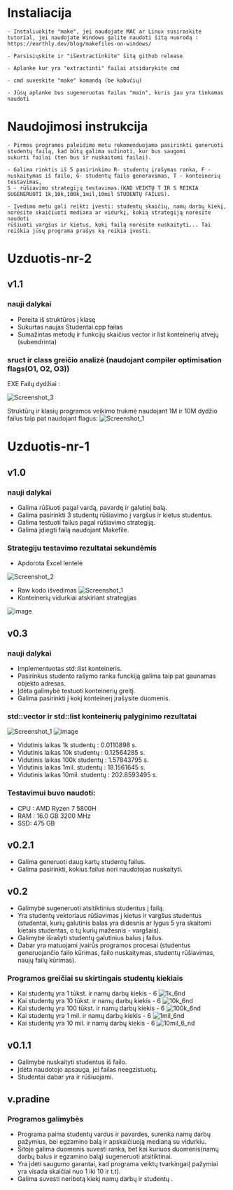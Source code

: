# Instaliacija 
```
- Instaliuokite "make", jei naudojate MAC ar Linux susiraskite tutorial, jei naudojate Windows galite naudoti šitą nuorodą :
https://earthly.dev/blog/makefiles-on-windows/

- Parsisiųskite ir "išextractinkite" šitą github release

- Aplanke kur yra "extractinti" failai atsidarykite cmd

- cmd suveskite "make" komandą (be kabučių)

- Jūsų aplanke bus sugeneruotas failas "main", kuris jau yra tinkamas naudoti

```
# Naudojimosi instrukcija 
```
- Pirmos programos paleidimo metu rekomenduojama pasirinkti generuoti studentų failą, kad būtų galima sužinoti, kur bus saugomi
sukurti failai (ten bus ir nuskaitomi failai).

- Galima rinktis iš 5 pasirinkimu R- studentų įrašymas ranka, F - nuskaitymas iš failo, G- studentų failo generavimas, T - konteinerių testavimas,
S - rūšiavimo strategijų testavimas.(KAD VEIKTŲ T IR S REIKIA SUGENERUOTI 1k,10k,100k,1mil,10mil STUDENTŲ FAILUS).

- Įvedimo metu gali reikti įvesti: studentų skaičių, namų darbų kiekį, norėsite skaičiuoti mediana ar vidurkį, kokią strategiją norėsite naudoti
rūšiuoti vargšus ir kietus, kokį failą norėsite nuskaityti... Tai reiškia jūsų programa prašys ką reikia įvesti.

```
# Uzduotis-nr-2
## v1.1
### nauji dalykai 
* Pereita iš struktūros į klasę
* Sukurtas naujas Studentai.cpp failas
* Sumažintas metodų ir funkcijų skaičius vector ir list konteinerių atvejų (subendrinta)

### sruct ir class greičio analizė (naudojant compiler optimisation flags(O1, O2, O3))
 EXE Failų dydžiai :

 
![Screenshot_3](https://github.com/laurinykas/Uzduotis-nr-2/assets/112711939/0e9b151c-6bfc-4938-94e0-66df9b7312e8)

Struktūrų ir klasių programos veikimo trukmė naudojant 1M ir 10M dydžio failus taip pat naudojant flagus:
![Screenshot_1](https://github.com/laurinykas/Uzduotis-nr-2/assets/112711939/be58dfcd-4baf-474f-a088-4b1c754bfe66)


# Uzduotis-nr-1
## v1.0 
### nauji dalykai
* Galima rūšiuoti pagal vardą, pavardę ir galutinį balą.
* Galima pasirinkti 3 studentų rūšiavimo į vargšus ir kietus studentus. 
* Galima testuoti failus pagal rūšiavimo strategiją.
* Galima įdiegti failą naudojant Makefile.

### Strategiju testavimo rezultatai sekundėmis
* Apdorota Excel lentelė


![Screenshot_2](https://github.com/laurinykas/Uzduotis-nr-1/assets/112711939/c1684dd1-0538-4a1d-83ae-7ef2aeb150de)
* Raw kodo išvedimas
![Screenshot_1](https://github.com/laurinykas/Uzduotis-nr-1/assets/112711939/5d3602ba-938d-4483-98ca-e528e362dc54)
* Konteinerių vidurkiai atskiriant strategijas

![image](https://github.com/laurinykas/Uzduotis-nr-1/assets/112711939/e34e6e45-8d56-4801-934b-e19126dbf0c5)






## v0.3 
### nauji dalykai
* Implementuotas std::list konteineris.
* Pasirinkus studento rašymo ranka funckiją galima taip pat gaunamas objekto adresas.
* Įdėta galimybė testuoti konteinerių greitį.
* Galima pasirinkti į kokį konteinerį įrašysite duomenis.
  
### std::vector ir std::list konteinerių palyginimo rezultatai

![Screenshot_1](https://github.com/laurinykas/Uzduotis-nr-1/assets/112711939/d1e92756-5aa9-4eb6-b7c0-dcac1237d786)
![image](https://github.com/laurinykas/Uzduotis-nr-1/assets/112711939/d26ef658-e736-4783-aee6-975f88f91c5d)

* Vidutinis laikas 1k studentų : 0.0110898 s.
* Vidutinis laikas 10k studentų : 0.12564285 s.
* Vidutinis laikas 100k studentų : 1.57843795 s.
* Vidutinis laikas 1mil. studentų : 18.1561645 s.
* Vidutinis laikas 10mil. studentų : 202.8593495 s. 
### Testavimui buvo naudoti:
*  CPU : AMD Ryzen 7 5800H
* RAM : 16.0 GB 3200 MHz
* SSD: 475 GB
  

## v0.2.1
* Galima generuoti daug kartų studentų failus.
* Galima pasirinkti, kokius failus nori naudotojas nuskaityti.

## v0.2 
* Galimybė sugeneruoti atsitiktinius studentus į failą.
* Yra studentų vektoriaus rūšiavimas į kietus ir vargšus studentus
  (studentai, kurių galutinis balas yra didesnis ar lygus 5 yra skaitomi kietais studentas, o tų kurių mažesnis - vargšais).
* Galimybė išrašyti studentų galutinius balus į failus.
* Dabar yra matuojami įvairūs programos procesai (studentus generuojančio failo kūrimas, failo nuskaitymas, studentų rūšiavimas, naujų failų kūrimas).

### Programos greičiai su skirtingais studentų kiekiais
* Kai studentų yra 1 tūkst. ir namų darbų kiekis - 6
![1k_6nd](https://github.com/laurinykas/Uzduotis-nr-1/assets/112711939/ef805dd6-036c-40a2-a704-5f26f6ad0f52)
* Kai studentų yra 10 tūkst. ir namų darbų kiekis - 6
![10k_6nd](https://github.com/laurinykas/Uzduotis-nr-1/assets/112711939/436c36b9-466d-4a25-8381-f326903b8f51)
* Kai studentų yra 100 tūkst. ir namų darbų kiekis - 6
![100k_6nd](https://github.com/laurinykas/Uzduotis-nr-1/assets/112711939/68b93e4f-1c8e-4110-91bc-df5de26c32c8)
* Kai studentų yra 1 mil. ir namų darbų kiekis - 6
![1mil_6nd](https://github.com/laurinykas/Uzduotis-nr-1/assets/112711939/56e4f1ea-1a90-4463-aaa1-07558df7fe6a)
* Kai studentų yra 10 mil. ir namų darbų kiekis - 6
![10mil_6_nd](https://github.com/laurinykas/Uzduotis-nr-1/assets/112711939/e4da4830-9bad-4926-afce-0569ca2a4e4f)


## v0.1.1
* Galimybė nuskaityti studentus iš failo.
* Įdėta naudotojo apsauga, jei failas neegzistuotų.
* Studentai dabar yra ir rūšiuojami.

## v.pradine 
### Programos galimybės
* Programa paima studentų vardus ir pavardes, surenka namų  darbų pažymius, bei egzamino balą ir apskaičiuoją medianą su vidurkiu.
* Šitoje galima duomenis suvesti ranka, bet kai kuriuos duomenis(namų darbų balus ir egzamino balą) sugeneruoti atsitiktinai.
* Yra įdėti saugumo garantai, kad programa veiktų tvarkingai( pažymiai yra visada skaičiai nuo 1 iki 10 ir t.t).
* Galima suvesti neribotą kiekį namų darbų ir studentų .
